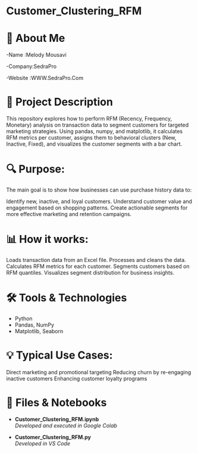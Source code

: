 # Customer_Clustering_RFM

# 👤 About Me 

-Name :Melody Mousavi 

-Company:SedraPro

-Website :WWW.SedraPro.Com

# 📁 Project Description 

This  repository explores how to perform RFM (Recency, Frequency, Monetary) analysis on transaction data to segment customers for targeted marketing strategies. Using pandas, numpy, and matplotlib, it calculates RFM metrics per customer, assigns them to behavioral clusters (New, Inactive, Fixed), and visualizes the customer segments with a bar chart.


# 🔍  Purpose:

The main goal is to show how businesses can use purchase history data to:

Identify new, inactive, and loyal customers.
Understand customer value and engagement based on shopping patterns.
Create actionable segments for more effective marketing and retention campaigns.

# 📊  How it works:


Loads transaction data from an Excel file.
Processes and cleans the data.
Calculates RFM metrics for each customer.
Segments customers based on RFM quantiles.
Visualizes segment distribution for business insights.

# 🛠️ Tools & Technologies 

- Python
- Pandas, NumPy
- Matplotlib, Seaborn


# 💡 Typical Use Cases:

Direct marketing and promotional targeting
Reducing churn by re-engaging inactive customers
Enhancing customer loyalty programs

# 📂 Files & Notebooks

- **Customer_Clustering_RFM.ipynb**  
  _Developed and executed in Google Colab_

- **Customer_Clustering_RFM.py**  
  _Developed in VS Code_


